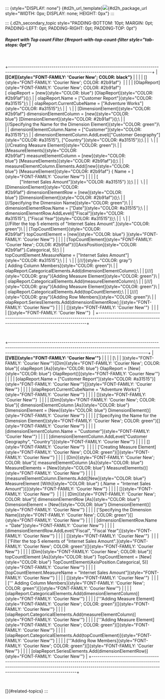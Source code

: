 ::: {style="DISPLAY: none"}
[](ms-xhelp:///?Id=d2h_url_template){#d2h_url_template}![](!package_url!){#d2h_package_url style="WIDTH: 0px; DISPLAY: none; HEIGHT: 0px"}
:::

::: {.d2h_secondary_topic style="PADDING-BOTTOM: 10pt; MARGIN: 0pt; PADDING-LEFT: 0pt; PADDING-RIGHT: 0pt; PADDING-TOP: 0pt"}
##### Report with Top count Filter {#report-with-top-count-filter style="tab-stops: 0pt"}

 

+------------------------------------------------------------------------------------------------------------------------------------------------------+
| **[\[C#\]]{style="FONT-FAMILY: 'Courier New'; COLOR: black"}**                                                                                       |
|                                                                                                                                                      |
| []{style="FONT-FAMILY: 'Courier New'; COLOR: #2b91af"}                                                                                               |
|                                                                                                                                                      |
| [OlapReport]{style="FONT-FAMILY: 'Courier New'; COLOR: #2b91af"}[ olapReport = [new]{style="COLOR: blue"} [OlapReport]{style="COLOR: #2b91af"}();\   |
| olapReport.Name = [\"Customer Report\"]{style="COLOR: #a31515"};\                                                                                    |
| olapReport.CurrentCubeName = [\"Adventure Works\"]{style="COLOR: #a31515"};\                                                                         |
|  \                                                                                                                                                   |
| [DimensionElement]{style="COLOR: #2b91af"} dimensionElementColumn = [new]{style="COLOR: blue"} [DimensionElement]{style="COLOR: #2b91af"}();\        |
| [//Specifying the Name for the Dimension Element]{style="COLOR: green"}\                                                                             |
| dimensionElementColumn.Name = [\"Customer\"]{style="COLOR: #a31515"};\                                                                               |
| dimensionElementColumn.AddLevel([\"Customer Geography\"]{style="COLOR: #a31515"}, [\"Country\"]{style="COLOR: #a31515"});\                           |
|  \                                                                                                                                                   |
| [//Creating Measure Element]{style="COLOR: green"}\                                                                                                  |
| [MeasureElements]{style="COLOR: #2b91af"} measureElementColumn = [new]{style="COLOR: blue"} [MeasureElements]{style="COLOR: #2b91af"}();\            |
| measureElementColumn.Elements.Add([new]{style="COLOR: blue"} [MeasureElement]{style="COLOR: #2b91af"} { Name = ]{style="FONT-FAMILY: 'Courier New'"} |
|                                                                                                                                                      |
| [                                                [\"Internet Sales Amount\"]{style="COLOR: #a31515"} });\                                            |
|  \                                                                                                                                                   |
| [DimensionElement]{style="COLOR: #2b91af"} dimensionElementRow = [new]{style="COLOR: blue"} [DimensionElement]{style="COLOR: #2b91af"}();\           |
| [//Specifying the Dimension Name]{style="COLOR: green"}\                                                                                             |
| dimensionElementRow.Name = [\"Date\"]{style="COLOR: #a31515"};\                                                                                      |
| dimensionElementRow.AddLevel([\"Fiscal\"]{style="COLOR: #a31515"}, [\"Fiscal Year\"]{style="COLOR: #a31515"});\                                      |
|  \                                                                                                                                                   |
| [//Filter the top 5 elements of \"Internet Sales Amount\".]{style="COLOR: green"}\                                                                   |
| [TopCountElement]{style="COLOR: #2b91af"} topCountElement = [new]{style="COLOR: blue"} ]{style="FONT-FAMILY: 'Courier New'"}                         |
|                                                                                                                                                      |
| [TopCountElement]{style="FONT-FAMILY: 'Courier New'; COLOR: #2b91af"}[([AxisPosition]{style="COLOR: #2b91af"}.Categorical, 5);\                      |
| topCountElement.MeasureName = [\"Internet Sales Amount\"]{style="COLOR: #a31515"};\                                                                  |
|  \                                                                                                                                                   |
| [///]{style="COLOR: gray"}[ Adding Column Members]{style="COLOR: green"}\                                                                            |
| olapReport.CategoricalElements.Add(dimensionElementColumn);\                                                                                         |
| [///]{style="COLOR: gray"}[Adding Measure Element]{style="COLOR: green"}\                                                                            |
| olapReport.CategoricalElements.Add(measureElementColumn);\                                                                                           |
| [///]{style="COLOR: gray"}[Adding Measure Element]{style="COLOR: green"}\                                                                            |
| olapReport.CategoricalElements.Add(topCountElement);\                                                                                                |
| [///]{style="COLOR: gray"}[Adding Row Members]{style="COLOR: green"}\                                                                                |
| olapReport.SeriesElements.Add(dimensionElementRow);]{style="FONT-FAMILY: 'Courier New'"}                                                             |
|                                                                                                                                                      |
| []{style="FONT-FAMILY: 'Courier New'"}                                                                                                               |
|                                                                                                                                                      |
| []{style="FONT-FAMILY: 'Courier New'"}                                                                                                               |
+------------------------------------------------------------------------------------------------------------------------------------------------------+

 

+----------------------------------------------------------------------------------------------------------------------------------------------------------------------------------------------------------------------------------+
| **[\[VB\]]{style="FONT-FAMILY: 'Courier New'"}**                                                                                                                                                                                 |
|                                                                                                                                                                                                                                  |
| [\                                                                                                                                                                                                                               |
| ]{style="FONT-FAMILY: 'Courier New'"}[Dim]{style="FONT-FAMILY: 'Courier New'; COLOR: blue"}[ olapReport [As]{style="COLOR: blue"} OlapReport = [New]{style="COLOR: blue"} OlapReport()]{style="FONT-FAMILY: 'Courier New'"}      |
|                                                                                                                                                                                                                                  |
| [olapReport.Name = [\"Customer Report\"]{style="COLOR: #a31515"}]{style="FONT-FAMILY: 'Courier New'"}[]{style="FONT-FAMILY: 'Courier New'"}                                                                                      |
|                                                                                                                                                                                                                                  |
| [olapReport.CurrentCubeName = \"Adventure Works\"]{style="FONT-FAMILY: 'Courier New'"}                                                                                                                                           |
|                                                                                                                                                                                                                                  |
| []{style="FONT-FAMILY: 'Courier New'"}                                                                                                                                                                                           |
|                                                                                                                                                                                                                                  |
| [Dim]{style="FONT-FAMILY: 'Courier New'; COLOR: blue"}[ dimensionElementColumn [As]{style="COLOR: blue"} DimensionElement = [New]{style="COLOR: blue"} DimensionElement()]{style="FONT-FAMILY: 'Courier New'"}                   |
|                                                                                                                                                                                                                                  |
| [\'Specifying the Name for the Dimension Element]{style="FONT-FAMILY: 'Courier New'; COLOR: green"}[]{style="FONT-FAMILY: 'Courier New'"}                                                                                        |
|                                                                                                                                                                                                                                  |
| [dimensionElementColumn.Name = \"Customer\"]{style="FONT-FAMILY: 'Courier New'"}                                                                                                                                                 |
|                                                                                                                                                                                                                                  |
| [dimensionElementColumn.AddLevel(\"Customer Geography\", \"Country\")]{style="FONT-FAMILY: 'Courier New'"}                                                                                                                       |
|                                                                                                                                                                                                                                  |
| []{style="FONT-FAMILY: 'Courier New'"}                                                                                                                                                                                           |
|                                                                                                                                                                                                                                  |
| [\'Creating Measure Element]{style="FONT-FAMILY: 'Courier New'; COLOR: green"}[]{style="FONT-FAMILY: 'Courier New'"}                                                                                                             |
|                                                                                                                                                                                                                                  |
| [Dim]{style="FONT-FAMILY: 'Courier New'; COLOR: blue"}[ measureElementColumn [As]{style="COLOR: blue"} MeasureElements = [New]{style="COLOR: blue"} MeasureElements()]{style="FONT-FAMILY: 'Courier New'"}                       |
|                                                                                                                                                                                                                                  |
| [measureElementColumn.Elements.Add([New]{style="COLOR: blue"} MeasureElement [With]{style="COLOR: blue"} {.Name = \"Internet Sales Amount\"})]{style="FONT-FAMILY: 'Courier New'"}                                               |
|                                                                                                                                                                                                                                  |
| []{style="FONT-FAMILY: 'Courier New'"}                                                                                                                                                                                           |
|                                                                                                                                                                                                                                  |
| [Dim]{style="FONT-FAMILY: 'Courier New'; COLOR: blue"}[ dimensionElementRow [As]{style="COLOR: blue"} DimensionElement = [New]{style="COLOR: blue"} DimensionElement()]{style="FONT-FAMILY: 'Courier New'"}                      |
|                                                                                                                                                                                                                                  |
| [\'Specifying the Dimension Name]{style="FONT-FAMILY: 'Courier New'; COLOR: green"}[]{style="FONT-FAMILY: 'Courier New'"}                                                                                                        |
|                                                                                                                                                                                                                                  |
| [dimensionElementRow.Name = \"Date\"]{style="FONT-FAMILY: 'Courier New'"}                                                                                                                                                        |
|                                                                                                                                                                                                                                  |
| [dimensionElementRow.AddLevel(\"Fiscal\", \"Fiscal Year\")]{style="FONT-FAMILY: 'Courier New'"}                                                                                                                                  |
|                                                                                                                                                                                                                                  |
| []{style="FONT-FAMILY: 'Courier New'"}                                                                                                                                                                                           |
|                                                                                                                                                                                                                                  |
| [\'Filter the top 5 elements of \"Internet Sales Amount\".]{style="FONT-FAMILY: 'Courier New'; COLOR: green"}[]{style="FONT-FAMILY: 'Courier New'"}                                                                              |
|                                                                                                                                                                                                                                  |
| [Dim]{style="FONT-FAMILY: 'Courier New'; COLOR: blue"}[ topCountElement [As]{style="COLOR: blue"} TopCountElement = [New]{style="COLOR: blue"} TopCountElement(AxisPosition.Categorical, 5)]{style="FONT-FAMILY: 'Courier New'"} |
|                                                                                                                                                                                                                                  |
| [topCountElement.MeasureName = \"Internet Sales Amount\"]{style="FONT-FAMILY: 'Courier New'"}                                                                                                                                    |
|                                                                                                                                                                                                                                  |
| []{style="FONT-FAMILY: 'Courier New'"}                                                                                                                                                                                           |
|                                                                                                                                                                                                                                  |
| [\'\'\' Adding Column Members]{style="FONT-FAMILY: 'Courier New'; COLOR: green"}[]{style="FONT-FAMILY: 'Courier New'"}                                                                                                           |
|                                                                                                                                                                                                                                  |
| [olapReport.CategoricalElements.Add(dimensionElementColumn)]{style="FONT-FAMILY: 'Courier New'"}                                                                                                                                 |
|                                                                                                                                                                                                                                  |
| [\'\'\'Adding Measure Element]{style="FONT-FAMILY: 'Courier New'; COLOR: green"}[]{style="FONT-FAMILY: 'Courier New'"}                                                                                                           |
|                                                                                                                                                                                                                                  |
| [olapReport.CategoricalElements.Add(measureElementColumn)]{style="FONT-FAMILY: 'Courier New'"}                                                                                                                                   |
|                                                                                                                                                                                                                                  |
| [\'\'\'Adding Measure Element]{style="FONT-FAMILY: 'Courier New'; COLOR: green"}[]{style="FONT-FAMILY: 'Courier New'"}                                                                                                           |
|                                                                                                                                                                                                                                  |
| [olapReport.CategoricalElements.Add(topCountElement)]{style="FONT-FAMILY: 'Courier New'"}                                                                                                                                        |
|                                                                                                                                                                                                                                  |
| [\'\'\'Adding Row Members]{style="FONT-FAMILY: 'Courier New'; COLOR: green"}[]{style="FONT-FAMILY: 'Courier New'"}                                                                                                               |
|                                                                                                                                                                                                                                  |
| [olapReport.SeriesElements.Add(dimensionElementRow)]{style="FONT-FAMILY: 'Courier New'"}                                                                                                                                         |
+----------------------------------------------------------------------------------------------------------------------------------------------------------------------------------------------------------------------------------+

 

[]{#related-topics}
:::
